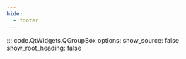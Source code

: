 ```yaml
---
hide:
  - footer
---
```


::: code.QtWidgets.QGroupBox
    options:
        show_source: false
        show_root_heading: false